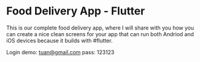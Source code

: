 # Food Delivery App - Flutter 

This is our complete food delivery app, where I will share with you how you can create a nice clean screens for your app that can run both Andriod and iOS devices because it builds with #flutter.

Login demo: tuan@gmail.com pass: 123123


